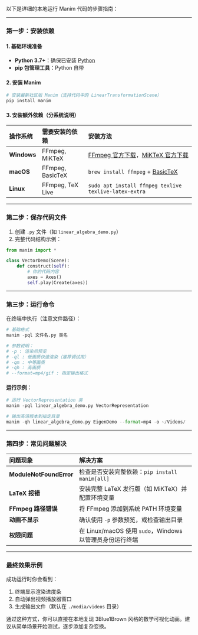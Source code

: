 以下是详细的本地运行 Manim 代码的步骤指南：

------

### 第一步：安装依赖

#### 1. 基础环境准备

- **Python 3.7+**：确保已安装 [Python](https://www.python.org/downloads/)
- **pip 包管理工具**：Python 自带

#### 2. 安装 Manim

```python
# 安装最新社区版 Manim（支持代码中的 LinearTransformationScene）
pip install manim
```

#### 3. 安装额外依赖（分系统说明）

| 操作系统    | 需要安装的依赖   | 安装方法                                                     |
| :---------- | :--------------- | :----------------------------------------------------------- |
| **Windows** | FFmpeg, MiKTeX   | [FFmpeg 官方下载](https://ffmpeg.org/)，[MiKTeX 官方下载](https://miktex.org/) |
| **macOS**   | FFmpeg, BasicTeX | `brew install ffmpeg` + [BasicTeX](https://www.tug.org/mactex/morepackages.html) |
| **Linux**   | FFmpeg, TeX Live | `sudo apt install ffmpeg texlive texlive-latex-extra`        |

------

### 第二步：保存代码文件

1. 创建 `.py` 文件（如 `linear_algebra_demo.py`）
2. 完整代码结构示例：

```python
from manim import *

class VectorDemo(Scene):
    def construct(self):
        # 你的代码内容
        axes = Axes()
        self.play(Create(axes))
```

------

### 第三步：运行命令

在终端中执行（注意文件路径）：

```python
# 基础格式
manim -pql 文件名.py 类名

# 参数说明：
# -p : 渲染后预览
# -ql : 低画质快速渲染（推荐调试用）
# -qm : 中等画质
# -qh : 高画质
# --format=mp4/gif : 指定输出格式
```

#### 运行示例：

```python
# 运行 VectorRepresentation 类
manim -pql linear_algebra_demo.py VectorRepresentation

# 输出高清版本到指定目录
manim -qh linear_algebra_demo.py EigenDemo --format=mp4 -o ~/Videos/
```

------

### 第四步：常见问题解决

| 问题现象                | 解决方案                                                 |
| :---------------------- | :------------------------------------------------------- |
| **ModuleNotFoundError** | 检查是否安装完整依赖：`pip install manim[all]`           |
| **LaTeX 报错**          | 安装完整 LaTeX 发行版（如 MiKTeX）并配置环境变量         |
| **FFmpeg 路径错误**     | 将 FFmpeg 添加到系统 PATH 环境变量                       |
| **动画不显示**          | 确认使用 `-p` 参数预览，或检查输出目录                   |
| **权限问题**            | 在 Linux/macOS 使用 `sudo`，Windows 以管理员身份运行终端 |

------

### 最终效果示例

成功运行时你会看到：

1. 终端显示渲染进度条
2. 自动弹出视频播放器窗口
3. 生成输出文件（默认在 `./media/videos` 目录）

通过这种方式，你可以直接在本地复现 3Blue1Brown 风格的数学可视化动画。建议从简单场景开始测试，逐步添加复杂变换。
